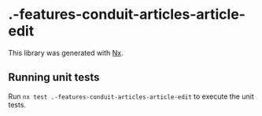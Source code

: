# .-features-conduit-articles-article-edit

This library was generated with [Nx](https://nx.dev).

## Running unit tests

Run `nx test .-features-conduit-articles-article-edit` to execute the unit tests.
